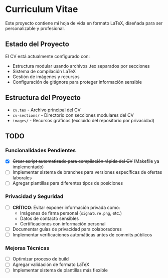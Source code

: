 # Curriculum Vitae

Este proyecto contiene mi hoja de vida en formato LaTeX, diseñada para ser personalizable y profesional.

## Estado del Proyecto

El CV está actualmente configurado con:
- Estructura modular usando archivos .tex separados por secciones
- Sistema de compilación LaTeX
- Gestión de imágenes y recursos
- Configuración de gitignore para proteger información sensible

## Estructura del Proyecto

- `cv.tex` - Archivo principal del CV
- `cv-sections/` - Directorio con secciones modulares del CV
- `images/` - Recursos gráficos (excluido del repositorio por privacidad)

## TODO

### Funcionalidades Pendientes
- [x] ~~Crear script automatizado para compilación rápida del CV~~ (Makefile ya implementado)
- [ ] Implementar sistema de branches para versiones específicas de ofertas laborales
- [ ] Agregar plantillas para diferentes tipos de posiciones

### Privacidad y Seguridad
- [ ] **CRÍTICO**: Evitar exponer información privada como:
  - Imágenes de firma personal (`signature.png`, etc.)
  - Datos de contacto sensibles
  - Certificaciones con información personal
- [ ] Documentar guías de privacidad para colaboradores
- [ ] Implementar verificaciones automáticas antes de commits públicos

### Mejoras Técnicas
- [ ] Optimizar proceso de build
- [ ] Agregar validación de formato LaTeX
- [ ] Implementar sistema de plantillas más flexible
